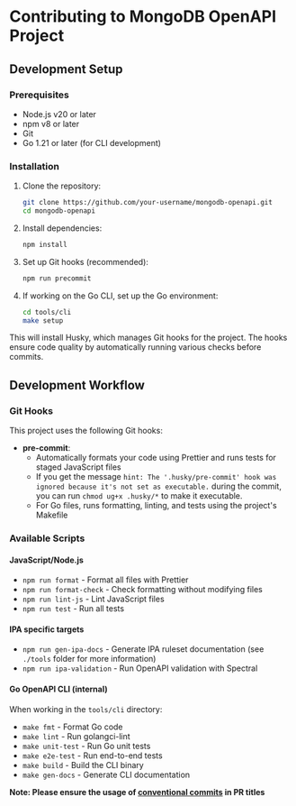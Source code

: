 # Contributing to MongoDB OpenAPI Project

## Development Setup

### Prerequisites

- Node.js v20 or later
- npm v8 or later
- Git
- Go 1.21 or later (for CLI development)

### Installation

1. Clone the repository:
   ```bash
   git clone https://github.com/your-username/mongodb-openapi.git
   cd mongodb-openapi
   ```

2. Install dependencies:
   ```bash
   npm install
   ```

3. Set up Git hooks (recommended):
   ```bash
   npm run precommit
   ```

4. If working on the Go CLI, set up the Go environment:
   ```bash
   cd tools/cli
   make setup
   ```

This will install Husky, which manages Git hooks for the project. The hooks ensure code quality by automatically running various checks before commits.

## Development Workflow

### Git Hooks

This project uses the following Git hooks:

- **pre-commit**: 
  - Automatically formats your code using Prettier and runs tests for staged JavaScript files 
  - If you get the message `hint: The '.husky/pre-commit' hook was ignored because it's not set as executable.` during the commit, you can run `chmod ug+x .husky/*` to make it executable.
  - For Go files, runs formatting, linting, and tests using the project's Makefile

### Available Scripts

#### JavaScript/Node.js
- `npm run format` - Format all files with Prettier
- `npm run format-check` - Check formatting without modifying files
- `npm run lint-js` - Lint JavaScript files
- `npm run test` - Run all tests

#### IPA specific targets
- `npm run gen-ipa-docs` - Generate IPA ruleset documentation (see `./tools` folder for more information)
- `npm run ipa-validation` - Run OpenAPI validation with Spectral

#### Go OpenAPI CLI (internal) 
When working in the `tools/cli` directory:
- `make fmt` - Format Go code
- `make lint` - Run golangci-lint
- `make unit-test` - Run Go unit tests
- `make e2e-test` - Run end-to-end tests
- `make build` - Build the CLI binary
- `make gen-docs` - Generate CLI documentation

**Note: Please ensure the usage of [conventional commits](https://www.conventionalcommits.org/en/v1.0.0/) in PR titles**